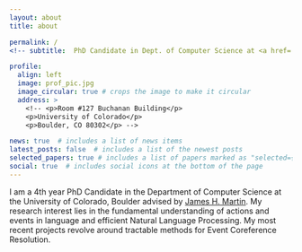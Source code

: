 ```yaml
---
layout: about
title: about

permalink: /
<!-- subtitle:  PhD Candidate in Dept. of Computer Science at <a href='https://www.colorado.edu/lab/clear/nlp-cu-boulder'>CU Boulder</a> -->

profile:
  align: left
  image: prof_pic.jpg
  image_circular: true # crops the image to make it circular
  address: >
    <!-- <p>Room #127 Buchanan Building</p>
    <p>University of Colorado</p>
    <p>Boulder, CO 80302</p> -->

news: true  # includes a list of news items
latest_posts: false  # includes a list of the newest posts
selected_papers: true # includes a list of papers marked as "selected={true}"
social: true  # includes social icons at the bottom of the page
---
```


I am a 4th year PhD Candidate in the Department of Computer Science at the University of Colorado, Boulder advised by
[James H. Martin](https://home.cs.colorado.edu/~martin/). My research interest lies in the fundamental understanding of actions and events in language and efficient Natural Language Processing. My most recent projects revolve around tractable methods for Event Coreference Resolution.
